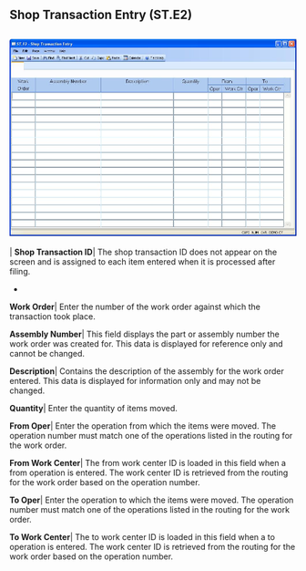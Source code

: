 ## Shop Transaction Entry (ST.E2)
<PageHeader />

##

![](./ST-E2-1.jpg)

| **Shop Transaction ID**|  The shop transaction ID does not appear on the
screen and is assigned to each item entered when it is processed after filing.

-  
**Work Order**|  Enter the number of the work order against which the
transaction took place.

**Assembly Number**|  This field displays the part or assembly number the work
order was created for. This data is displayed for reference only and cannot be
changed.

**Description**|  Contains the description of the assembly for the work order
entered. This data is displayed for information only and may not be changed.

**Quantity**|  Enter the quantity of items moved.

**From Oper**|  Enter the operation from which the items were moved. The
operation number must match one of the operations listed in the routing for
the work order.

**From Work Center**|  The from work center ID is loaded in this field when a
from operation is entered. The work center ID is retrieved from the routing
for the work order based on the operation number.

**To Oper**|  Enter the operation to which the items were moved. The operation
number must match one of the operations listed in the routing for the work
order.

**To Work Center**|  The to work center ID is loaded in this field when a to
operation is entered. The work center ID is retrieved from the routing for the
work order based on the operation number.


<badge text= "Version 8.10.57 " vertical="middle" />

<PageFooter />
